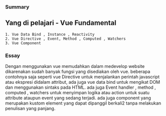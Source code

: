 ### Summary

## Yang di pelajari - Vue Fundamental
    1. Vue Data Bind , Instance , Reactivity
    2. Vue Directive , Event, Method , Computed , Watchers
    3. Vue Component

### Essay
   Dengan menggunakan vue memudahkan dalam medevelop website dikarenakan sudah banyak fungsi yang disediakan oleh vue. beberapa contohnya saja seperti vue Directive untuk menjalankan perintah javascript atau ekspresi didalam attribut, ada juga vue data bind untuk mengikat DOM dan menggunakan sintaks pada HTML. ada juga Event handler , method , computed , watchers untuk menyimpan logika atau action untuk suatu attribute ataupun event yang sedang terjadi. ada juga component yang merupakan kustom element yang dapat dipanggil berkali2 tanpa melakukan penulisan yang panjang.